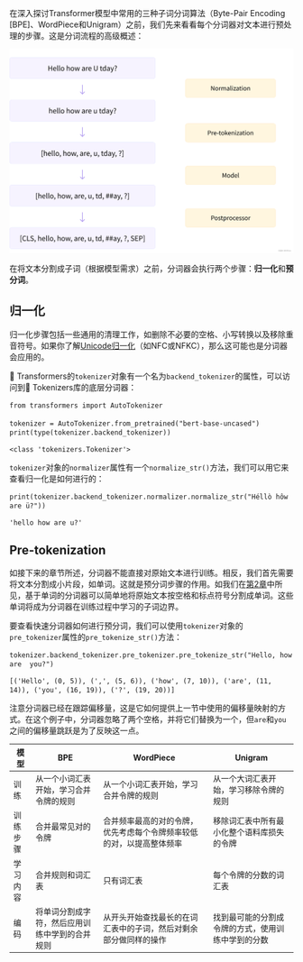在深入探讨Transformer模型中常用的三种子词分词算法（Byte-Pair Encoding [BPE]、WordPiece和Unigram）之前，我们先来看看每个分词器对文本进行预处理的步骤。这是分词流程的高级概述：

![在这里插入图片描述](./assets/0d0924ef40fb9d58e1e24c26c7fff2e4.png)

在将文本分割成子词（根据模型需求）之前，分词器会执行两个步骤：**归一化**和**预分词**。

## **归一化**

归一化步骤包括一些通用的清理工作，如删除不必要的空格、小写转换以及移除重音符号。如果你了解[Unicode归一化](http://www.unicode.org/reports/tr15/)（如NFC或NFKC），那么这可能也是分词器会应用的。

🤗 Transformers的`tokenizer`对象有一个名为`backend_tokenizer`的属性，可以访问到🤗 Tokenizers库的底层分词器：

```
from transformers import AutoTokenizer

tokenizer = AutoTokenizer.from_pretrained("bert-base-uncased")
print(type(tokenizer.backend_tokenizer))
```

```
<class 'tokenizers.Tokenizer'>
```

`tokenizer`对象的`normalizer`属性有一个`normalize_str()`方法，我们可以用它来查看归一化是如何进行的：

```
print(tokenizer.backend_tokenizer.normalizer.normalize_str("Héllò hôw are ü?"))
```

```
'hello how are u?'
```

## Pre-tokenization

如接下来的章节所述，分词器不能直接对原始文本进行训练。相反，我们首先需要将文本分割成小片段，如单词。这就是预分词步骤的作用。如我们在[第2章](https://huggingface.co/course/chapter2)中所见，基于单词的分词器可以简单地将原始文本按空格和标点符号分割成单词。这些单词将成为分词器在训练过程中学习的子词边界。

要查看快速分词器如何进行预分词，我们可以使用`tokenizer`对象的`pre_tokenizer`属性的`pre_tokenize_str()`方法：

```
tokenizer.backend_tokenizer.pre_tokenizer.pre_tokenize_str("Hello, how are  you?")
```

```
[('Hello', (0, 5)), (',', (5, 6)), ('how', (7, 10)), ('are', (11, 14)), ('you', (16, 19)), ('?', (19, 20))]
```

注意分词器已经在跟踪偏移量，这是它如何提供上一节中使用的偏移量映射的方式。在这个例子中，分词器忽略了两个空格，并将它们替换为一个，但`are`和`you`之间的偏移量跳跃是为了反映这一点。

| **模型** | **BPE**                                        | **WordPiece**                                                | **Unigram**                                        |
| -------- | ---------------------------------------------- | ------------------------------------------------------------ | -------------------------------------------------- |
| 训练     | 从一个小词汇表开始，学习合并令牌的规则         | 从一个小词汇表开始，学习合并令牌的规则                       | 从一个大词汇表开始，学习移除令牌的规则             |
| 训练步骤 | 合并最常见对的令牌                             | 合并频率最高的对的令牌，优先考虑每个令牌频率较低的对，以提高整体频率 | 移除词汇表中所有最小化整个语料库损失的令牌         |
| 学习内容 | 合并规则和词汇表                               | 只有词汇表                                                   | 每个令牌的分数的词汇表                             |
| 编码     | 将单词分割成字符，然后应用训练中学到的合并规则 | 从开头开始查找最长的在词汇表中的子词，然后对剩余部分做同样的操作 | 找到最可能的分割成令牌的方式，使用训练中学到的分数 |

